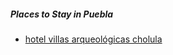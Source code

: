 
##### Places to Stay in Puebla

- [hotel villas arqueológicas cholula](https://www.google.com/search?gs_ssp=eJzj4tZP1zcsNzMzLSpOMmC0UjWosDBNMUxLMzEySjY0SEszMrYyqDBPMTdPTUtJTbVMsbQwTjT2Us7IL0nNUSjLzMlJLFZILCosTc3PObw5PTMZyE3OyM8pzUkEAK_YHYk&q=hotel+villas+arqueol%C3%B3gicas+cholula&rlz=1C5CHFA_enUS1045US1045&oq=hotel+villas+arqueologicas+cholula&gs_lcrp=EgZjaHJvbWUqEwgBEC4YrwEYxwEYgAQYmAUYmQUyBggAEEUYOTITCAEQLhivARjHARiABBiYBRiZBTIICAIQABgWGB4yCAgDEAAYFhgeMggIBBAAGBYYHjIICAUQABgWGB4yCAgGEAAYFhgeMggIBxAAGBYYHjIICAgQABgWGB7SAQkxNjA4MWowajeoAgCwAgA&sourceid=chrome&ie=UTF-8)
